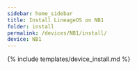 ```yaml
---
sidebar: home_sidebar
title: Install LineageOS on NB1
folder: install
permalink: /devices/NB1/install/
device: NB1
---
```

{% include templates/device_install.md %}

